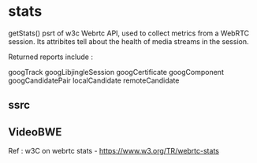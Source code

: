 # stats 


getStats() psrt of w3c Webrtc API, used to collect metrics from a WebRTC session. 
Its attribites tell about the health of media streams in the session.

Returned reports include : 

googTrack
googLibjingleSession
googCertificate
googComponent
googCandidatePair
localCandidate
remoteCandidate

## ssrc



## VideoBWE

Ref :
w3C on webrtc stats - https://www.w3.org/TR/webrtc-stats